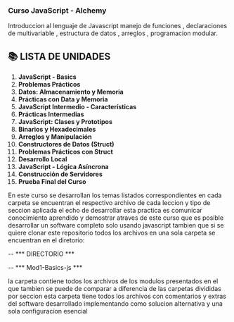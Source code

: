 ### Curso JavaScript - Alchemy 

Introduccion al lenguaje de Javascript manejo de funciones , declaraciones de multivariable 
, estructura de datos , arreglos , programacion modular.

## 📚 LISTA DE UNIDADES

1. **JavaScript - Basics**
2. **Problemas Prácticos**
3. **Datos: Almacenamiento y Memoria**
4. **Prácticas con Data y Memoria**
5. **JavaScript Intermedio - Características**
6. **Prácticas Intermedias**
7. **JavaScript: Clases y Prototipos**
8. **Binarios y Hexadecimales**
9. **Arreglos y Manipulación**
10. **Constructores de Datos (Struct)**
11. **Problemas Prácticos con Struct**
12. **Desarrollo Local**
13. **JavaScript - Lógica Asíncrona**
14. **Construcción de Servidores**
15. **Prueba Final del Curso**


En este curso se desarrollan los temas listados correspondientes en cada carpeta se encuentran el respectivo archivo de cada leccion y tipo de seccion aplicada
el echo de desarrollar esta practica es comunicar conocimiento aprendido y demostrar atraves de este curso que es posible desarrollar un software completo solo usando javascript
tambien que si se quiere clonar este repositorio todos los archivos en una sola carpeta se encuentran en el diretorio:


-- *** DIRECTORIO ***

-- *** Mod1-Basics-js ***

la carpeta contiene todos los archivos de los modulos presentados en el que tambien se puede de comparar a diferencia de las carpetas divididas por seccion
esta carpeta tiene todos los archivos con comentarios y extras del software desarrollado implementando como solucion alternativa y una sola configuracion esencial 



